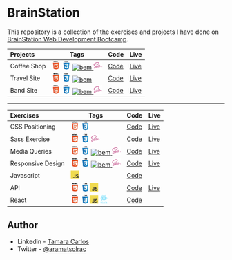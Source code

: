 # BrainStation

This repository is a collection of the exercises and projects I have done on [BrainStation Web Development Bootcamp](https://brainstation.io/course/online/remote-web-development-bootcamp).

| Projects    | Tags  | Code| Live |
| :---------- | ------| ----| ---- |
| Coffee Shop | <img src="https://raw.githubusercontent.com/devicons/devicon/master/icons/html5/html5-original-wordmark.svg" alt="html5" width="20" height="20"/> <img src="https://raw.githubusercontent.com/devicons/devicon/master/icons/css3/css3-original-wordmark.svg" alt="css3" width="20" height="20"/> <a href="http://getbem.com/" target="_blank" rel="noreferrer"> <img src="https://cdn.freebiesupply.com/logos/large/2x/bem-logo-png-transparent.png" alt="bem" width="20" height="20" /> </a><a href="https://sass-lang.com" target="_blank" rel="noreferrer"> <img src="https://raw.githubusercontent.com/devicons/devicon/master/icons/sass/sass-original.svg" alt="sass" width="20" height="20" /> </a> | [Code](https://github.com/aramatsolrac/BrainStation/tree/main/coffee_shop) | [Live](https://aramatsolrac.github.io/BrainStation/coffee_shop/) |
| Travel Site | <img src="https://raw.githubusercontent.com/devicons/devicon/master/icons/html5/html5-original-wordmark.svg" alt="html5" width="20" height="20"/> <img src="https://raw.githubusercontent.com/devicons/devicon/master/icons/css3/css3-original-wordmark.svg" alt="css3" width="20" height="20"/> <a href="http://getbem.com/" target="_blank" rel="noreferrer"> <img src="https://cdn.freebiesupply.com/logos/large/2x/bem-logo-png-transparent.png" alt="bem" width="20" height="20" /> </a> | [Code](https://github.com/aramatsolrac/BrainStation/tree/main/travelsite)  | [Live](https://aramatsolrac.github.io/BrainStation/travelsite/)  |
| Band Site | <img src="https://raw.githubusercontent.com/devicons/devicon/master/icons/html5/html5-original-wordmark.svg" alt="html5" width="20" height="20"/> <img src="https://raw.githubusercontent.com/devicons/devicon/master/icons/css3/css3-original-wordmark.svg" alt="css3" width="20" height="20"/> <a href="http://getbem.com/" target="_blank" rel="noreferrer"> <img src="https://cdn.freebiesupply.com/logos/large/2x/bem-logo-png-transparent.png" alt="bem" width="20" height="20" /> </a><a href="https://sass-lang.com" target="_blank" rel="noreferrer"> <img src="https://raw.githubusercontent.com/devicons/devicon/master/icons/sass/sass-original.svg" alt="sass" width="20" height="20" /> </a> | [Code](https://github.com/aramatsolrac/BrainStation/tree/main/bandsite) | [Live](https://aramatsolrac.github.io/BrainStation/bandsite/)|

<hr>

| Exercises   | Tags  | Code| Live |
| :---------- | ------| ----| ---- |
| CSS Positioning | <img src="https://raw.githubusercontent.com/devicons/devicon/master/icons/html5/html5-original-wordmark.svg" alt="html5" width="20" height="20"/> <img src="https://raw.githubusercontent.com/devicons/devicon/master/icons/css3/css3-original-wordmark.svg" alt="css3" width="20" height="20"/> <a href="http://getbem.com/" target="_blank" rel="noreferrer"> </a>| [Code](https://github.com/aramatsolrac/BrainStation/tree/main/box_positioning)| [Live](https://aramatsolrac.github.io/BrainStation/exercises/box_positioning/) |
| Sass Exercise | <img src="https://raw.githubusercontent.com/devicons/devicon/master/icons/html5/html5-original-wordmark.svg" alt="html5" width="20" height="20"/> <img src="https://raw.githubusercontent.com/devicons/devicon/master/icons/css3/css3-original-wordmark.svg" alt="css3" width="20" height="20"/> </a><a href="https://sass-lang.com" target="_blank" rel="noreferrer"> <img src="https://raw.githubusercontent.com/devicons/devicon/master/icons/sass/sass-original.svg" alt="sass" width="20" height="20" /> </a>  | [Code](https://github.com/aramatsolrac/BrainStation/tree/main/exercises/sass-exercise)| [Live](https://aramatsolrac.github.io/BrainStation/sass-exercise/)|
| Media Queries | <img src="https://raw.githubusercontent.com/devicons/devicon/master/icons/html5/html5-original-wordmark.svg" alt="html5" width="20" height="20"/> <img src="https://raw.githubusercontent.com/devicons/devicon/master/icons/css3/css3-original-wordmark.svg" alt="css3" width="20" height="20"/> </a><a href="https://sass-lang.com" target="_blank" rel="noreferrer"> <a href="http://getbem.com/" target="_blank" rel="noreferrer"> <img src="https://cdn.freebiesupply.com/logos/large/2x/bem-logo-png-transparent.png" alt="bem" width="20" height="20" /> </a><img src="https://raw.githubusercontent.com/devicons/devicon/master/icons/sass/sass-original.svg" alt="sass" width="20" height="20" /> </a> | [Code](https://github.com/aramatsolrac/BrainStation/tree/main/exercises/media-queries)| [Live](https://aramatsolrac.github.io/BrainStation/media-queries/)|
| Responsive Design | <img src="https://raw.githubusercontent.com/devicons/devicon/master/icons/html5/html5-original-wordmark.svg" alt="html5" width="20" height="20"/> <img src="https://raw.githubusercontent.com/devicons/devicon/master/icons/css3/css3-original-wordmark.svg" alt="css3" width="20" height="20"/> </a><a href="https://sass-lang.com" target="_blank" rel="noreferrer"><a href="http://getbem.com/" target="_blank" rel="noreferrer"> <img src="https://cdn.freebiesupply.com/logos/large/2x/bem-logo-png-transparent.png" alt="bem" width="20" height="20" /> </a> <img src="https://raw.githubusercontent.com/devicons/devicon/master/icons/sass/sass-original.svg" alt="sass" width="20" height="20" /> </a> | [Code](https://github.com/aramatsolrac/BrainStation/tree/main/exercises/responsive-design)| [Live](https://aramatsolrac.github.io/BrainStation/responsive-design/)|
| Javascript | <a href="https://developer.mozilla.org/en-US/docs/Web/JavaScript" target="_blank" rel="noreferrer"><img src="https://raw.githubusercontent.com/devicons/devicon/master/icons/javascript/javascript-original.svg" alt="javascript" width="20" height="20"/></a> | [Code](https://github.com/aramatsolrac/BrainStation/tree/main/exercises/javascript/programmingBasics) ||
| API | <img src="https://raw.githubusercontent.com/devicons/devicon/master/icons/html5/html5-original-wordmark.svg" alt="html5" width="20" height="20"/> <img src="https://raw.githubusercontent.com/devicons/devicon/master/icons/css3/css3-original-wordmark.svg" alt="css3" width="20" height="20"/></a><a href="https://developer.mozilla.org/en-US/docs/Web/JavaScript" target="_blank" rel="noreferrer"><img src="https://raw.githubusercontent.com/devicons/devicon/master/icons/javascript/javascript-original.svg" alt="javascript" width="20" height="20"/></a>  | [Code](https://github.com/aramatsolrac/BrainStation/tree/main/exercises/javascript/api) | [Live](https://aramatsolrac.github.io/BrainStation/exercises/javascript/api)|
| React | <img src="https://raw.githubusercontent.com/devicons/devicon/master/icons/html5/html5-original-wordmark.svg" alt="html5" width="20" height="20"/> <img src="https://raw.githubusercontent.com/devicons/devicon/master/icons/css3/css3-original-wordmark.svg" alt="css3" width="20" height="20"/></a><a href="https://developer.mozilla.org/en-US/docs/Web/JavaScript" target="_blank" rel="noreferrer"><img src="https://raw.githubusercontent.com/devicons/devicon/master/icons/javascript/javascript-original.svg" alt="javascript" width="20" height="20"/></a> <a href="https://reactjs.org/" target="_blank" rel="noreferrer"> <img src="https://raw.githubusercontent.com/devicons/devicon/master/icons/react/react-original-wordmark.svg" alt="react" width="20" height="20" /> </a> | [Code](https://github.com/aramatsolrac/BrainStation/tree/main/exercises/react) | 

## Author

- Linkedin - [Tamara Carlos](https://www.linkedin.com/in/tamaracarlos/)
- Twitter - [@aramatsolrac](https://twitter.com/aramatsolrac)

